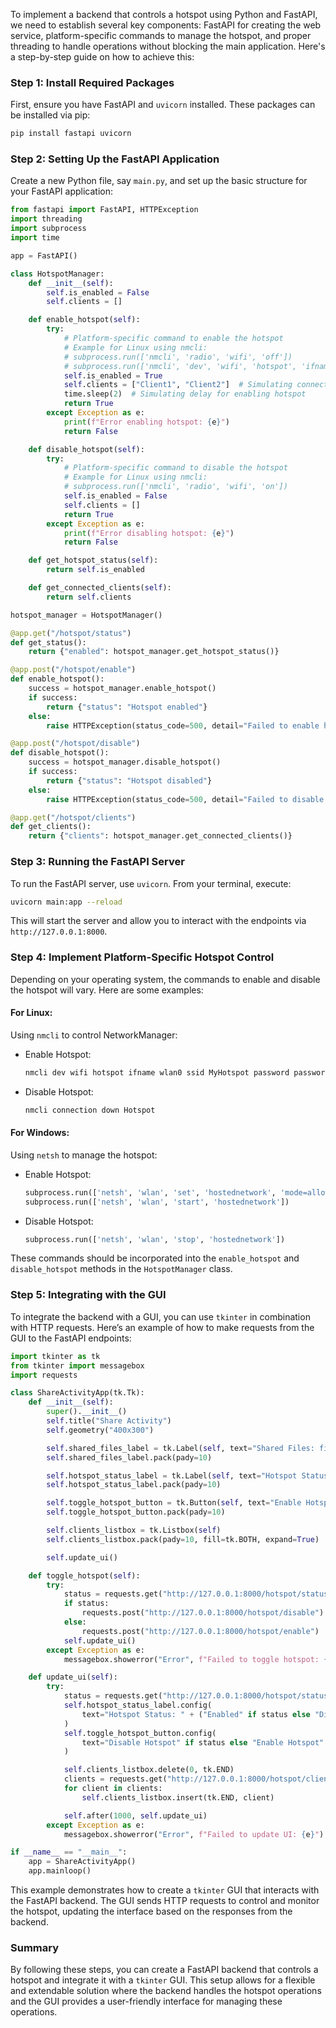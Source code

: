 To implement a backend that controls a hotspot using Python and FastAPI, we need to establish several key components: FastAPI for creating the web service, platform-specific commands to manage the hotspot, and proper threading to handle operations without blocking the main application. Here's a step-by-step guide on how to achieve this:

### Step 1: Install Required Packages

First, ensure you have FastAPI and `uvicorn` installed. These packages can be installed via pip:

```bash
pip install fastapi uvicorn
```

### Step 2: Setting Up the FastAPI Application

Create a new Python file, say `main.py`, and set up the basic structure for your FastAPI application:

```python
from fastapi import FastAPI, HTTPException
import threading
import subprocess
import time

app = FastAPI()

class HotspotManager:
    def __init__(self):
        self.is_enabled = False
        self.clients = []

    def enable_hotspot(self):
        try:
            # Platform-specific command to enable the hotspot
            # Example for Linux using nmcli:
            # subprocess.run(['nmcli', 'radio', 'wifi', 'off'])
            # subprocess.run(['nmcli', 'dev', 'wifi', 'hotspot', 'ifname', 'wlan0', 'ssid', 'MyHotspot', 'password', 'password'])
            self.is_enabled = True
            self.clients = ["Client1", "Client2"]  # Simulating connected clients
            time.sleep(2)  # Simulating delay for enabling hotspot
            return True
        except Exception as e:
            print(f"Error enabling hotspot: {e}")
            return False

    def disable_hotspot(self):
        try:
            # Platform-specific command to disable the hotspot
            # Example for Linux using nmcli:
            # subprocess.run(['nmcli', 'radio', 'wifi', 'on'])
            self.is_enabled = False
            self.clients = []
            return True
        except Exception as e:
            print(f"Error disabling hotspot: {e}")
            return False

    def get_hotspot_status(self):
        return self.is_enabled

    def get_connected_clients(self):
        return self.clients

hotspot_manager = HotspotManager()

@app.get("/hotspot/status")
def get_status():
    return {"enabled": hotspot_manager.get_hotspot_status()}

@app.post("/hotspot/enable")
def enable_hotspot():
    success = hotspot_manager.enable_hotspot()
    if success:
        return {"status": "Hotspot enabled"}
    else:
        raise HTTPException(status_code=500, detail="Failed to enable hotspot")

@app.post("/hotspot/disable")
def disable_hotspot():
    success = hotspot_manager.disable_hotspot()
    if success:
        return {"status": "Hotspot disabled"}
    else:
        raise HTTPException(status_code=500, detail="Failed to disable hotspot")

@app.get("/hotspot/clients")
def get_clients():
    return {"clients": hotspot_manager.get_connected_clients()}
```

### Step 3: Running the FastAPI Server

To run the FastAPI server, use `uvicorn`. From your terminal, execute:

```bash
uvicorn main:app --reload
```

This will start the server and allow you to interact with the endpoints via `http://127.0.0.1:8000`.

### Step 4: Implement Platform-Specific Hotspot Control

Depending on your operating system, the commands to enable and disable the hotspot will vary. Here are some examples:

#### For Linux:
Using `nmcli` to control NetworkManager:

- Enable Hotspot:
  ```bash
  nmcli dev wifi hotspot ifname wlan0 ssid MyHotspot password password
  ```
- Disable Hotspot:
  ```bash
  nmcli connection down Hotspot
  ```

#### For Windows:
Using `netsh` to manage the hotspot:

- Enable Hotspot:
  ```python
  subprocess.run(['netsh', 'wlan', 'set', 'hostednetwork', 'mode=allow', 'ssid=MyHotspot', 'key=password'])
  subprocess.run(['netsh', 'wlan', 'start', 'hostednetwork'])
  ```
- Disable Hotspot:
  ```python
  subprocess.run(['netsh', 'wlan', 'stop', 'hostednetwork'])
  ```

These commands should be incorporated into the `enable_hotspot` and `disable_hotspot` methods in the `HotspotManager` class.

### Step 5: Integrating with the GUI

To integrate the backend with a GUI, you can use `tkinter` in combination with HTTP requests. Here’s an example of how to make requests from the GUI to the FastAPI endpoints:

```python
import tkinter as tk
from tkinter import messagebox
import requests

class ShareActivityApp(tk.Tk):
    def __init__(self):
        super().__init__()
        self.title("Share Activity")
        self.geometry("400x300")

        self.shared_files_label = tk.Label(self, text="Shared Files: file1.txt, file2.jpg, file3.mp4")
        self.shared_files_label.pack(pady=10)

        self.hotspot_status_label = tk.Label(self, text="Hotspot Status: Disabled")
        self.hotspot_status_label.pack(pady=10)

        self.toggle_hotspot_button = tk.Button(self, text="Enable Hotspot", command=self.toggle_hotspot)
        self.toggle_hotspot_button.pack(pady=10)

        self.clients_listbox = tk.Listbox(self)
        self.clients_listbox.pack(pady=10, fill=tk.BOTH, expand=True)

        self.update_ui()

    def toggle_hotspot(self):
        try:
            status = requests.get("http://127.0.0.1:8000/hotspot/status").json()["enabled"]
            if status:
                requests.post("http://127.0.0.1:8000/hotspot/disable")
            else:
                requests.post("http://127.0.0.1:8000/hotspot/enable")
            self.update_ui()
        except Exception as e:
            messagebox.showerror("Error", f"Failed to toggle hotspot: {e}")

    def update_ui(self):
        try:
            status = requests.get("http://127.0.0.1:8000/hotspot/status").json()["enabled"]
            self.hotspot_status_label.config(
                text="Hotspot Status: " + ("Enabled" if status else "Disabled")
            )
            self.toggle_hotspot_button.config(
                text="Disable Hotspot" if status else "Enable Hotspot"
            )

            self.clients_listbox.delete(0, tk.END)
            clients = requests.get("http://127.0.0.1:8000/hotspot/clients").json()["clients"]
            for client in clients:
                self.clients_listbox.insert(tk.END, client)

            self.after(1000, self.update_ui)
        except Exception as e:
            messagebox.showerror("Error", f"Failed to update UI: {e}")

if __name__ == "__main__":
    app = ShareActivityApp()
    app.mainloop()
```

This example demonstrates how to create a `tkinter` GUI that interacts with the FastAPI backend. The GUI sends HTTP requests to control and monitor the hotspot, updating the interface based on the responses from the backend.

### Summary

By following these steps, you can create a FastAPI backend that controls a hotspot and integrate it with a `tkinter` GUI. This setup allows for a flexible and extendable solution where the backend handles the hotspot operations and the GUI provides a user-friendly interface for managing these operations.